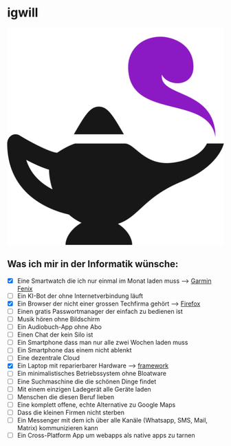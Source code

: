 # igwill

![](./static/favicon.svg)

## Was ich mir in der Informatik wünsche:

- [x] Eine Smartwatch die ich nur einmal im Monat laden muss --> [Garmin Fenix](https://www.garmin.com/de-CH/p/641435)
- [ ] Ein KI-Bot der ohne Internetverbindung läuft
- [x] Ein Browser der nicht einer grossen Techfirma gehört --> [Firefox](https://www.firefox.com)
- [ ] Einen gratis Passwortmanager der einfach zu bedienen ist
- [ ] Musik hören ohne Bildschirm
- [ ] Ein Audiobuch-App ohne Abo
- [ ] Einen Chat der kein Silo ist
- [ ] Ein Smartphone dass man nur alle zwei Wochen laden muss
- [ ] Ein Smartphone das einem nicht ablenkt
- [ ] Eine dezentrale Cloud
- [x] Ein Laptop mit reparierbarer Hardware --> [framework](https://frame.work)
- [ ] Ein minimalistisches Betriebssystem ohne Bloatware
- [ ] Eine Suchmaschine die die schönen Dinge findet
- [ ] Mit einem einzigen  Ladegerät alle Geräte laden
- [ ] Menschen die diesen Beruf lieben
- [ ] Eine komplett offene, echte Alternative zu Google Maps
- [ ] Dass die kleinen Firmen nicht sterben
- [ ] Ein Messenger mit dem ich über alle Kanäle (Whatsapp, SMS, Mail, Matrix) kommunizieren kann
- [ ] Ein Cross-Platform App um webapps als native apps zu tarnen 
